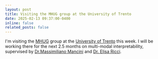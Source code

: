 ```yaml
---
layout: post
title: Visiting the MHUG group at the University of Trento
date: 2025-02-13 09:37:00-0400
inline: false
related_posts: false
---
```


I'm visiting the [MHUG](https://mhug.disi.unitn.it/) group at the [University of Trento](https://www.unitn.it/en) this week. I will be working there for the next 2.5 months on multi-modal interpretability, supervised by [Dr.Massimiliano Mancini](https://mancinimassimiliano.github.io/) and [Dr. Elisa Ricci](https://eliricci.eu/).

